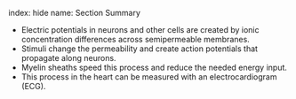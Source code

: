 index: hide
name: Section Summary

  * Electric potentials in neurons and other cells are created by ionic concentration differences across semipermeable membranes.
  * Stimuli change the permeability and create action potentials that propagate along neurons.
  * Myelin sheaths speed this process and reduce the needed energy input.
  * This process in the heart can be measured with an electrocardiogram (ECG).
